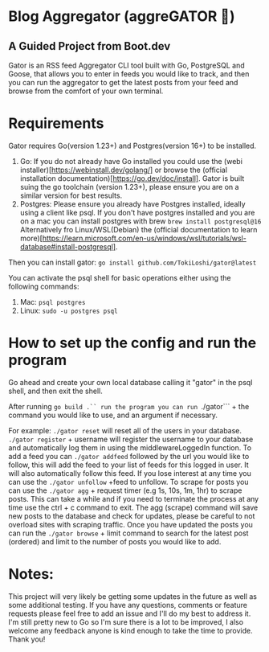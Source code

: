 # Blog Aggregator (aggreGATOR 🐊)

## A Guided Project from Boot.dev

Gator is an RSS feed Aggregator CLI tool built with Go, PostgreSQL and Goose, that allows you to enter in feeds you would like to track, and then you can run the aggregator to get the latest posts from your feed and browse from the comfort of your own terminal.

# Requirements

Gator requires Go(version 1.23+) and Postgres(version 16+) to be installed.

1. Go: If you do not already have Go installed you could use the (webi installer)[https://webinstall.dev/golang/] or browse the (official installation documentation)[https://go.dev/doc/install]. Gator is built suing the go toolchain (version 1.23+), please ensure you are on a similar version for best results.
2. Postgres: Please ensure you already have Postgres installed, ideally using a client like psql. If you don't have postgres installed and you are on a mac you can install postgres with brew
   `brew install postgresql@16`
   Alternatively fro Linux/WSL(Debian) the (official documentation to learn more)[https://learn.microsoft.com/en-us/windows/wsl/tutorials/wsl-database#install-postgresql].

Then you can install gator:
`go install github.com/TokiLoshi/gator@latest`

You can activate the psql shell for basic operations either using the following commands:

1. Mac: `psql postgres`
2. Linux: `sudo -u postgres psql`

# How to set up the config and run the program

Go ahead and create your own local database calling it "gator" in the psql shell, and then exit the shell.

After running ` go build .`` run the program you can run  `./gator``` + the command you would like to use, and an argument if necessary.

For example:
`./gator reset` will reset all of the users in your database.
`./gator register` + username will register the username to your database and automatically log them in using the middlewareLoggedIn function. To add a feed you can `./gator addfeed` followed by the url you would like to follow, this will add the feed to your list of feeds for this logged in user. It will also automatically follow this feed. If you lose interest at any time you can use the `./gator unfollow` +feed to unfollow. To scrape for posts you can use the `./gator agg` + request timer (e.g 1s, 10s, 1m, 1hr) to scrape posts. This can take a while and if you need to terminate the process at any time use the ctrl + c command to exit. The agg (scrape) command will save new posts to the database and check for updates, please be careful to not overload sites with scraping traffic. Once you have updated the posts you can run the `./gator browse` + limit command to search for the latest post (ordered) and limit to the number of posts you would like to add.

# Notes:

This project will very likely be getting some updates in the future as well as some additional testing. If you have any questions, comments or feature requests please feel free to add an issue and I'll do my best to address it. I'm still pretty new to Go so I'm sure there is a lot to be improved, I also welcome any feedback anyone is kind enough to take the time to provide. Thank you!
